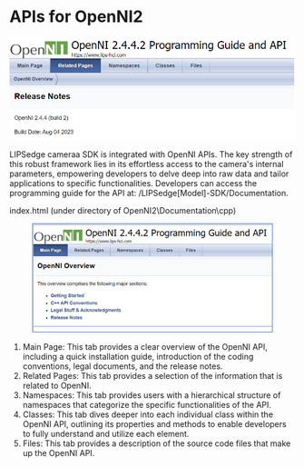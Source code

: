 # APIs for OpenNI2

![](<../.gitbook/assets/image (8) (1).png>)

LIPSedge cameraa SDK is integrated with OpenNI APIs. The key strength of this robust framework lies in its effortless access to the camera's internal parameters, empowering developers to delve deep into raw data and tailor applications to specific functionalities. Developers can access the programming guide for the API at: /LIPSedge\[Model]-SDK/Documentation.&#x20;

index.html (under directory of OpenNI2\Documentation\cpp)

<figure><img src="../.gitbook/assets/image.png" alt=""><figcaption></figcaption></figure>

1. Main Page: This tab provides a clear overview of the OpenNI API, including a quick installation guide, introduction of the coding conventions, legal documents, and the release notes.
2. Related Pages: This tab provides a selection of the information that is related to OpenNI.
3. Namespaces: This tab provides users with a hierarchical structure of namespaces that categorize the specific functionalities of the API.
4. Classes: This tab dives deeper into each individual class within the OpenNI API, outlining its properties and methods to enable developers to fully understand and utilize each element.
5. Files: This tab provides a description of the source code files that make up the OpenNI API.

